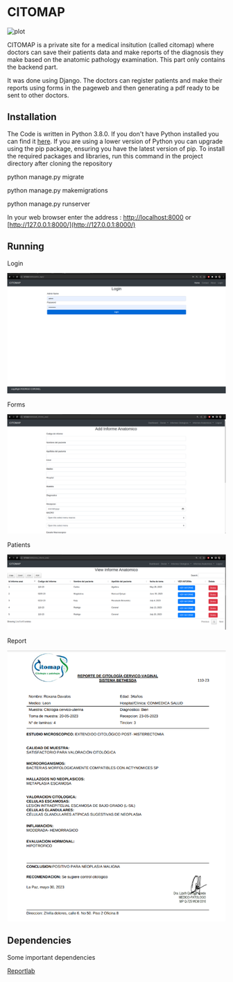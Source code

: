 # CITOMAP
![plot](./hospital/static/images/logo.jpg)

CITOMAP is a private site for a medical insitution (called citomap) where doctors can save their patients data and make reports of the diagnosis they make based on the anatomic pathology examination. This part only contains the backend part.

It was done using Django. The doctors can register patients and make their reports using forms in the pageweb and then generating a pdf ready to be sent to other doctors.

## Installation

The Code is written in Python 3.8.0. If you don't have Python installed you can find it [here](https://www.python.org/downloads/). If you are using a lower version of Python you can upgrade using the pip package, ensuring you have the latest version of pip. To install the required packages and libraries, run this command in the project directory after cloning the repository

python manage.py migrate

python manage.py makemigrations

python manage.py runserver

In your web browser enter the address : [http://localhost:8000](http://localhost:8000) or [http://127.0.0.1:8000/](http://127.0.0.1:8000/)

## Running

Login

![plot](images_github/login_citomap.png)

Forms

![plot](images_github/form_citomap.png)

Patients 

![plot](images_github/patients_citomap.png)

Report

![plot](images_github/report_citomap.png)

## Dependencies

Some important dependencies

[Reportlab](https://docs.djangoproject.com/en/5.0/howto/outputting-pdf/)
